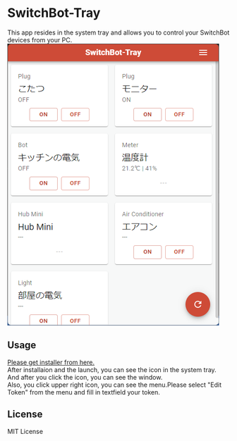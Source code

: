 # SwitchBot-Tray

This app resides in the system tray and allows you to control your SwitchBot devices from your PC.  
![ScreenShot1](https://raw.githubusercontent.com/skuralll/switchbot-tray/master/.github/asset/ss1.png)

## Usage

[Please get installer from here.](https://github.com/skuralll/switchbot-tray/releases)  
After installaion and the launch, you can see the icon in the system tray. And after you click the icon, you can see the window.  
Also, you click upper right icon, you can see the menu.Please select "Edit Token" from the menu and fill in textfield your token.

## License

MIT License
